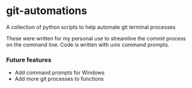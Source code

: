 # git-automations
A collection of python scripts to help automate git terminal processes

These were written for my personal use to streamline the commit process on the command line. Code is written with unix command prompts.

### Future features
- Add command prompts for Windows
- Add more git processes to functions
